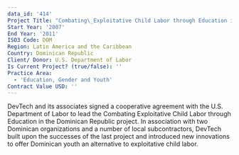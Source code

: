 ```yaml
---
data_id: '414'
Project Title: "Combating\_Exploitative Child Labor through Education in the Dominican Republic"
Start Year: '2007'
End Year: '2011'
ISO3 Code: DOM
Region: Latin America and the Caribbean
Country: Dominican Republic
Client/ Donor: U.S. Department of Labor
Is Current Project? (true/false): ''
Practice Area:
  - 'Education, Gender and Youth'
Contract Value USD: ''
---
```

DevTech and its associates signed a cooperative agreement with the U.S. Department of Labor to lead the Combating Exploitative Child Labor through Education in the Dominican Republic project. In association with two Dominican organizations and a number of local subcontractors, DevTech built upon the successes of the last project and introduced new innovations to offer Dominican youth an alternative to exploitative child labor.